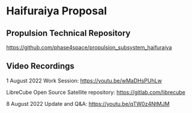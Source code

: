 # Haifuraiya Proposal

## Propulsion Technical Repository

https://github.com/phase4space/propulsion_subsystem_haifuraiya

## Video Recordings

1 August 2022 Work Session: https://youtu.be/wMaDHsPUhLw

LibreCube Open Source Satellite repository: https://gitlab.com/librecube

8 August 2022 Update and Q&A: https://youtu.be/qTW0z4NtMJM




